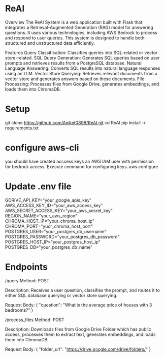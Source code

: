 # ReAI
Overview
The ReAI System is a web application built with Flask that integrates a Retrieval-Augmented Generation (RAG) model for answering questions. It uses various technologies, including AWS Bedrock to process and respond to user queries. This system is designed to handle both structured and unstructured data efficiently.

Features
Query Classification: Classifies queries into SQL-related or vector store-related.
SQL Query Generation: Generates SQL queries based on user prompts and retrieves results from a PostgreSQL database.
Natural Language Answering: Converts SQL results into natural language responses using an LLM.
Vector Store Querying: Retrieves relevant documents from a vector store and generates answers based on these documents.
File Processing: Processes files from Google Drive, generates embeddings, and loads them into ChromaDB.

# Setup
git clone https://github.com/Aniket0898/ReAI.git
cd ReAI
pip install -r requirements.txt

# configure aws-cli
you should have created acccess keys an AWS IAM user with permission for bedrock access. Execute command for configuring keys.
aws configure

# Update .env file
GDRIVE_API_KEY="your_google_apis_key"
AWS_ACCESS_KEY_ID="your_aws_access_key"
AWS_SECRET_ACCESS_KEY="your_aws_secret_key"
REGION_NAME="your_aws_region"
CHROMA_HOST_IP="your_chroma_host_ip"
CHROMA_PORT="yuor_chroma_host_port"
POSTGRES_USER="your_postgres_db_username"
POSTGRES_PASSWORD="your_postgres_db_password"
POSTGRES_HOST_IP="your_postgres_host_ip"
POSTGRES_DB="your_postgres_db_name"

# Endpoints
/query
Method: POST

Description: Receives a user question, classifies the prompt, and routes it to either SQL database querying or vector store querying.

Request Body:
{
    "question": "What is the average price of houses with 3 bedrooms?"
}

/process_files
Method: POST

Description: Downloads files from Google Drive Folder which has public access, processes them to extract text, generates embeddings, and loads them into ChromaDB.

Request Body:
{
    "folder_url": "https://drive.google.com/drive/folders/<folder-id>"
}
